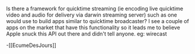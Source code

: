 

Is there a framework for quicktime streaming (ie encoding live quicktime video and audio for delivery via darwin streaming server) such as one would use to build apps similar to quicktime broadcaster?  I see a couple of apps on the market that have this functionality so it leads me to believe Apple snuck this API out there and didn't tell anyone.  eg: wirecast

-[[EcumeDesJours]]